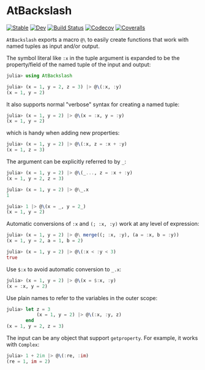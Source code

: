 # AtBackslash

[![Stable](https://img.shields.io/badge/docs-stable-blue.svg)](https://tkf.github.io/AtBackslash.jl/stable)
[![Dev](https://img.shields.io/badge/docs-dev-blue.svg)](https://tkf.github.io/AtBackslash.jl/dev)
[![Build Status](https://travis-ci.com/tkf/AtBackslash.jl.svg?branch=master)](https://travis-ci.com/tkf/AtBackslash.jl)
[![Codecov](https://codecov.io/gh/tkf/AtBackslash.jl/branch/master/graph/badge.svg)](https://codecov.io/gh/tkf/AtBackslash.jl)
[![Coveralls](https://coveralls.io/repos/github/tkf/AtBackslash.jl/badge.svg?branch=master)](https://coveralls.io/github/tkf/AtBackslash.jl?branch=master)


`AtBackslash` exports a macro `@\` to easily create functions that
work with named tuples as input and/or output.

The symbol literal like `:x` in the tuple argument is expanded to be
the property/field of the named tuple of the input and output:

```julia
julia> using AtBackslash

julia> (x = 1, y = 2, z = 3) |> @\(:x, :y)
(x = 1, y = 2)
```

It also supports normal "verbose" syntax for creating a named tuple:

```julia
julia> (x = 1, y = 2) |> @\(x = :x, y = :y)
(x = 1, y = 2)
```

which is handy when adding new properties:

```julia
julia> (x = 1, y = 2) |> @\(:x, z = :x + :y)
(x = 1, z = 3)
```

The argument can be explicitly referred to by `_`:

```julia
julia> (x = 1, y = 2) |> @\(_..., z = :x + :y)
(x = 1, y = 2, z = 3)
```

```julia
julia> (x = 1, y = 2) |> @\_.x
1
```

```julia
julia> 1 |> @\(x = _, y = 2_)
(x = 1, y = 2)
```

Automatic conversions of `:x` and `(; :x, :y)` work at any level of
expression:

```julia
julia> (x = 1, y = 2) |> @\ merge((; :x, :y), (a = :x, b = :y))
(x = 1, y = 2, a = 1, b = 2)
```

```julia
julia> (x = 1, y = 2) |> @\(:x < :y < 3)
true
```

Use `$:x` to avoid automatic conversion to `_.x`:

```julia
julia> (x = 1, y = 2) |> @\(x = $:x, :y)
(x = :x, y = 2)
```

Use plain names to refer to the variables in the outer scope:

```julia
julia> let z = 3
           (x = 1, y = 2) |> @\(:x, :y, z)
       end
(x = 1, y = 2, z = 3)
```

The input can be any object that support `getproperty`.  For example,
it works with `Complex`:

```julia
julia> 1 + 2im |> @\(:re, :im)
(re = 1, im = 2)
```
